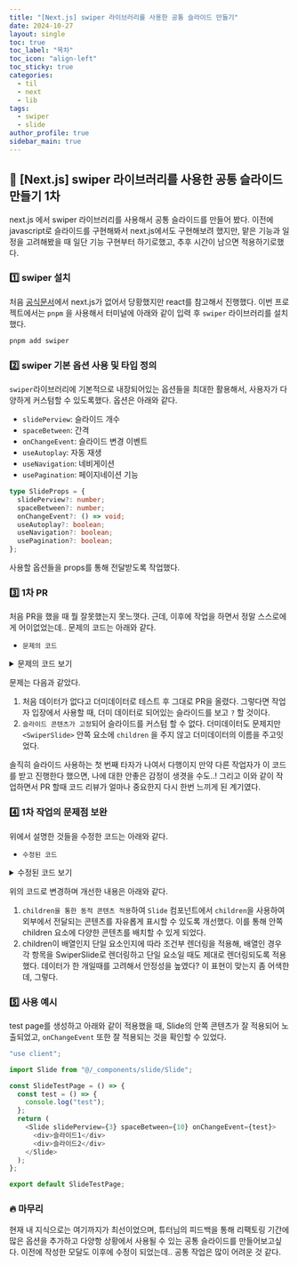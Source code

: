 ```yaml
---
title: "[Next.js] swiper 라이브러리를 사용한 공통 슬라이드 만들기"
date: 2024-10-27
layout: single
toc: true
toc_label: "목차"
toc_icon: "align-left"
toc_sticky: true
categories:
  - til
  - next
  - lib
tags:
  - swiper
  - slide
author_profile: true
sidebar_main: true
---
```


## :ledger: [Next.js] swiper 라이브러리를 사용한 공통 슬라이드 만들기 1차

next.js 에서 swiper 라이브러리를 사용해서 공통 슬라이드를 만들어 봤다. 이전에 javascript로 슬라이드를 구현해봐서 next.js에서도 구현해보려 했지만, 맡은 기능과 일정을 고려해봤을 때 일단 기능 구현부터 하기로했고, 추후 시간이 남으면 적용하기로했다.

### :one: swiper 설치

처음 [공식문서](https://swiperjs.com/react)에서 next.js가 없어서 당황했지만 react를 참고해서 진행했다. 이번 프로젝트에서는 `pnpm` 을 사용해서 터미널에 아래와 같이 입력 후 `swiper` 라이브러리를 설치했다.

```bash
pnpm add swiper
```

### :two: swiper 기본 옵션 사용 및 타입 정의

`swiper`라이브러리에 기본적으로 내장되어있는 옵션들을 최대한 활용해서, 사용자가 다양하게 커스텀할 수 있도록했다. 옵션은 아래와 같다.

- `slidePerview`: 슬라이드 개수
- `spaceBetween`: 간격
- `onChangeEvent`: 슬라이드 변경 이벤트
- `useAutoplay`: 자동 재생
- `useNavigation`: 네비게이션
- `usePagination`: 페이지네이션 기능

```ts
type SlideProps = {
  slidePerview?: number;
  spaceBetween?: number;
  onChangeEvent?: () => void;
  useAutoplay?: boolean;
  useNavigation?: boolean;
  usePagination?: boolean;
};
```

사용할 옵션들을 props를 통해 전달받도록 작업했다.

### :three: 1차 PR

처음 PR을 했을 때 뭘 잘못했는지 못느꼇다. 근데, 이후에 작업을 하면서 정말 스스로에게 어이없었는데.. 문제의 코드는 아래와 같다.

- `문제의 코드`

<details>
<summary>문제의 코드 보기</summary>
<div markdown="1">

```ts
"use client";

import { useEffect } from "react";
import { Swiper, SwiperSlide } from "swiper/react";
import { Autoplay, Navigation, Pagination } from "swiper/modules";

import "swiper/css";
import "swiper/css/navigation";
import "swiper/css/pagination";

type SlideProps = {
  slidePerview?: number;
  spaceBetween?: number;
  onChangeEvent?: () => void;
  useAutoplay?: boolean;
  useNavigation?: boolean;
  usePagination?: boolean;
};

// props는 해당 컴포넌트에서 직접 값을 정의함
const Slide = ({
  slidePerview,
  spaceBetween,
  onChangeEvent,
  useAutoplay = true,
  useNavigation = true,
  usePagination = true,
}: SlideProps) => {
  useEffect(() => {
    // 페이지에서 SSR로 랜더링 시 커스텀 훅으로 생성해서 전달 받아야함
    if (onChangeEvent) onChangeEvent();
  }, [onChangeEvent]);

  const dummyData = [
    { id: 1, name: "slide 1" },
    { id: 2, name: "slide 2" },
    { id: 3, name: "slide 3" },
    { id: 4, name: "slide 4" },
  ];

  // 활성화할 모듈을 조건부로 설정
  const modules = [
    ...(useAutoplay ? [Autoplay] : []),
    ...(useNavigation ? [Navigation] : []),
    ...(usePagination ? [Pagination] : []),
  ];

  return (
    <Swiper
      spaceBetween={spaceBetween}
      slidesPerView={slidePerview}
      onSlideChange={onChangeEvent}
      loop={false}
      autoplay={useAutoplay}
      modules={modules}
      navigation
      pagination={{ clickable: true }}
      className="h-[300px] w-full"
    >
      {dummyData.map((data) => (
        <SwiperSlide
          key={data.id}
          className="flex items-center justify-center bg-gray-200"
        >
          {data.name}
        </SwiperSlide>
      ))}
    </Swiper>
  );
};

export default Slide;
```

</div>
</details>

문제는 다음과 같았다.

1. 처음 데이터가 없다고 더미데이터로 테스트 후 그대로 PR을 올렸다. 그렇다면 작업자 입장에서 사용할 때, 더미 데이터로 되어있는 슬라이드를 보고 `?` 할 것이다.
2. `슬라이드 콘텐츠가 고정`되어 슬라이드를 커스텀 할 수 없다. 더미데이터도 문제지만 `<SwiperSlide>` 안쪽 요소에 `children` 을 주지 않고 더미데이터의 이름을 주고잇었다.

솔직히 슬라이드 사용하는 첫 번째 타자가 나여서 다행이지 만약 다른 작업자가 이 코드를 받고 진행한다 했으면, 나에 대한 안좋은 감정이 생겻을 수도..! 그리고 이와 같이 작업하면서 PR 할때 코드 리뷰가 얼마나 중요한지 다시 한번 느끼게 된 계기였다.

### :four: 1차 작업의 문제점 보완

위에서 설명한 것들을 수정한 코드는 아래와 같다.

- `수정된 코드`

<details>
<summary>수정된 코드 보기</summary>
<div markdown="1">

```ts
"use client";

import { ReactNode, useEffect } from "react";
import { Swiper, SwiperSlide } from "swiper/react";
import { Autoplay, Navigation, Pagination } from "swiper/modules";

import "swiper/css";
import "swiper/css/navigation";
import "swiper/css/pagination";

type SlideProps = {
  slidePerview?: number;
  spaceBetween?: number;
  onChangeEvent?: () => void;
  useAutoplay?: boolean;
  useNavigation?: boolean;
  usePagination?: boolean;
  children: ReactNode;
};

// props는 해당 컴포넌트에서 직접 값을 정의함
const Slide = ({
  slidePerview,
  spaceBetween,
  onChangeEvent,
  useAutoplay = true,
  useNavigation = true,
  usePagination = true,
  children, // children 사용하여, 안쪽 컨텐츠가 자유롭게 적용할 수 있게 함
}: SlideProps) => {
  useEffect(() => {
    // 페이지에서 SSR로 랜더링 시 커스텀 훅으로 생성해서 전달 받아야함
    if (onChangeEvent) onChangeEvent();
  }, [onChangeEvent]);

  // 활성화할 모듈을 조건부로 설정
  const modules = [
    ...(useAutoplay ? [Autoplay] : []),
    ...(useNavigation ? [Navigation] : []),
    ...(usePagination ? [Pagination] : []),
  ];

  return (
    <Swiper
      spaceBetween={spaceBetween}
      slidesPerView={slidePerview}
      onSlideChange={onChangeEvent}
      loop={false}
      autoplay={useAutoplay}
      modules={modules}
      navigation
      pagination={{ clickable: true }}
      className="w-full"
    >
      {Array.isArray(children) ? (
        children.map((child, index) => {
          return <SwiperSlide key={index}>{child}</SwiperSlide>;
        })
      ) : (
        <SwiperSlide>{children}</SwiperSlide>
      )}
    </Swiper>
  );
};

export default Slide;
```

</div>
</details>

위의 코드로 변경하며 개선한 내용은 아래와 같다.

1. `children을 통한 동적 콘텐츠 적용`하여 `Slide` 컴포넌트에서 `children`을 사용하여 외부에서 전달되는 콘텐츠를 자유롭게 표시할 수 있도록 개선했다. 이를 통해 안쪽 children 요소에 다양한 콘텐츠를 배치할 수 있게 되었다.
2. children이 배열인지 단일 요소인지에 따라 조건부 렌더링을 적용해, 배열인 경우 각 항목을 SwiperSlide로 렌더링하고 단일 요소일 때도 제대로 렌더링되도록 적용했다. 데이터가 한 개일때를 고려해서 안정성을 높였다? 이 표현이 맞는지 좀 어색한데, 그렇다.

### :five: 사용 예시

test page를 생성하고 아래와 같이 적용했을 때, Slide의 안쪽 콘텐츠가 잘 적용되어 노출되었고, `onChangeEvent` 또한 잘 적용되는 것을 확인할 수 있었다.

```ts
"use client";

import Slide from "@/_components/slide/Slide";

const SlideTestPage = () => {
  const test = () => {
    console.log("test");
  };
  return (
    <Slide slidePerview={3} spaceBetween={10} onChangeEvent={test}>
      <div>슬라이드1</div>
      <div>슬라이드2</div>
    </Slide>
  );
};

export default SlideTestPage;
```

### :fire: 마무리

현재 내 지식으로는 여기까지가 최선이었으며, 튜터님의 피드백을 통해 리팩토링 기간에 많은 옵션을 추가하고 다양항 상황에서 사용될 수 있는 공통 슬라이드를 만들어보고싶다. 이전에 작성한 모달도 이후에 수정이 되었는데.. 공통 작업은 많이 어려운 것 같다.
